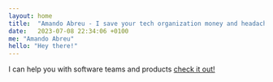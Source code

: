 ```yaml
---
layout: home
title:  "Amando Abreu - I save your tech organization money and headaches"
date:   2023-07-08 22:34:06 +0100
me: "Amando Abreu"
hello: "Hey there!"
---
```

I can help you with software teams and products <a href="https://amandoabreu.com/fractional-cto/">check it out!</a>
 
